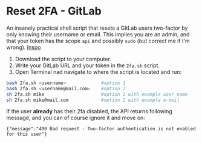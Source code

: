 #  Reset 2FA - GitLab

An insanely practical shell script that resets a GitLab users two-factor by only knowing their username or email.
This implies you are an admin, and that your token has the scope `api` and possibly `sudo` (but correct me if I'm wrong). [Inspo](https://docs.gitlab.com/ee/api/users.html#disable-two-factor-authentication)

1. Download the script to your computer.
2. Write your GitLab URL and your token in the `2fa.sh` script.
3. Open Terminal nad navigate to where the script is located and run:
````bash
bash 2fa.sh <username>             #option 1
bash 2fa.sh <username@mail.com>    #option 2
sh 2fa.sh mike                     #option 1 with example user name
sh 2fa.sh mike@mail.com            #option 2 with example e-mail
````

If the user **already** has their 2fa disabled, the API returns following message, and you can of course ignore it and move on:
````
{"message":"400 Bad request - Two-factor authentication is not enabled for this user"}
````
